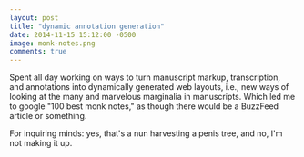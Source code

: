 ```yaml
---
layout: post
title: "dynamic annotation generation"
date: 2014-11-15 15:12:00 -0500
image: monk-notes.png 
comments: true
---
```


Spent all day working on ways to turn manuscript markup, transcription, and annotations into dynamically generated web layouts, i.e., new ways of looking at the many and marvelous marginalia in manuscripts. Which led me to google "100 best monk notes," as though there would be a BuzzFeed article or something. 

For inquiring minds: yes, that's a nun harvesting a penis tree, and no, I'm not making it up.
